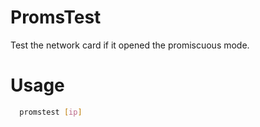# PromsTest
Test the network card if it opened the promiscuous mode.

# Usage

```bash
  promstest [ip]
```
